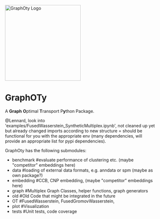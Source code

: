 <img src="https://github.com/DaminK/GraphOT/blob/main/doc/images/graphOty.png?raw=true" alt="GraphOty Logo" width="250" height="250">

# GraphOTy
A **Graph** **O**ptimal **T**ransport P**y**thon Package. 

@Lennard, look into 'examples/FusedWasserstein_SyntheticMultiplex.ipynb', not cleaned up yet but already changed imports according to new structure = should be functional for you with the appropriate env (many dependencies, will provide an appropriate list for pypi dependencies). 

GraphOty has the following submodules:
* benchmark #evaluate performance of clustering etc.  (maybe "competitor" embeddings here)
* data #loading of external data formats, e.g. anndata or spm (maybe as own package?)
* embedding #CCB, CNP embedding, (maybe "competitor" embeddings here)
* graph #Multiplex Graph Classes, helper functions, graph generators
* old   #Old Code that might be integrated in the future
* OT #FusedWasserstein, FusedGromovWasserstein, 
* plot #Visualization
* tests #Unit tests, code coverage